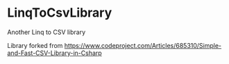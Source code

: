 # LinqToCsvLibrary
Another Linq to CSV library

Library forked from https://www.codeproject.com/Articles/685310/Simple-and-Fast-CSV-Library-in-Csharp


